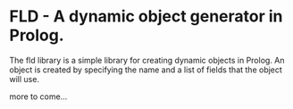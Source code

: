 # FLD - A dynamic object generator in Prolog.

The fld library is a simple library for creating dynamic objects in Prolog. An object is created by specifying the name and a list of fields that the object will use. 

more to come...
